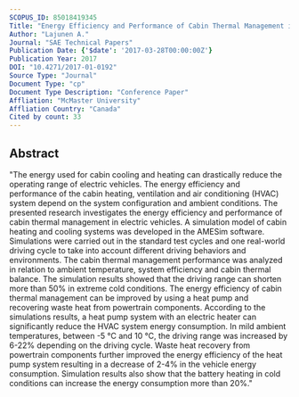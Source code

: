 ```yaml
---
SCOPUS_ID: 85018419345
Title: "Energy Efficiency and Performance of Cabin Thermal Management in Electric Vehicles"
Author: "Lajunen A."
Journal: "SAE Technical Papers"
Publication Date: {'$date': '2017-03-28T00:00:00Z'}
Publication Year: 2017
DOI: "10.4271/2017-01-0192"
Source Type: "Journal"
Document Type: "cp"
Document Type Description: "Conference Paper"
Affliation: "McMaster University"
Affliation Country: "Canada"
Cited by count: 33
---
```


## Abstract
"The energy used for cabin cooling and heating can drastically reduce the operating range of electric vehicles. The energy efficiency and performance of the cabin heating, ventilation and air conditioning (HVAC) system depend on the system configuration and ambient conditions. The presented research investigates the energy efficiency and performance of cabin thermal management in electric vehicles. A simulation model of cabin heating and cooling systems was developed in the AMESim software. Simulations were carried out in the standard test cycles and one real-world driving cycle to take into account different driving behaviors and environments. The cabin thermal management performance was analyzed in relation to ambient temperature, system efficiency and cabin thermal balance. The simulation results showed that the driving range can shorten more than 50% in extreme cold conditions. The energy efficiency of cabin thermal management can be improved by using a heat pump and recovering waste heat from powertrain components. According to the simulations results, a heat pump system with an electric heater can significantly reduce the HVAC system energy consumption. In mild ambient temperatures, between -5 °C and 10 °C, the driving range was increased by 6-22% depending on the driving cycle. Waste heat recovery from powertrain components further improved the energy efficiency of the heat pump system resulting in a decrease of 2-4% in the vehicle energy consumption. Simulation results also show that the battery heating in cold conditions can increase the energy consumption more than 20%."
